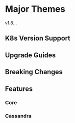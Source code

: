 # Major Themes

v1.8...

## K8s Version Support

## Upgrade Guides

## Breaking Changes

## Features

### Core

### Cassandra
